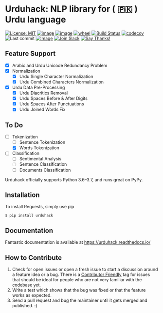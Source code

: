 Urduhack: NLP library for ( 🇵🇰 ) Urdu language
================================================

[![License: MIT](https://img.shields.io/badge/license-MIT-blue.svg)](https://github.com/urduhack/urduhack/blob/master/LICENSE)
[![image](https://img.shields.io/pypi/v/urduhack.svg)](https://pypi.org/project/urduhack/)
[![image](https://img.shields.io/pypi/pyversions/urduhack.svg)](https://pypi.org/project/urduhack/)
[![wheel](https://img.shields.io/pypi/wheel/urduhack.svg)](https://pypi.org/project/urduhack/)
[![Build Status](https://travis-ci.org/urduhack/urduhack.svg?branch=master)](https://travis-ci.org/urduhack/urduhack)
[![codecov](https://codecov.io/gh/urduhack/urduhack/branch/master/graph/badge.svg)](https://codecov.io/gh/urduhack/urduhack)
![Last commit](https://img.shields.io/github/last-commit/urduhack/urduhack.svg)
[![image](https://img.shields.io/github/contributors/urduhack/urduhack.svg)](https://github.com/urduhack/urduhack/graphs/contributors)
[![Join Slack](https://img.shields.io/badge/join-us%20on%20slack-gray.svg?longCache=true&logo=slack&colorB=red)](https://join.slack.com/t/urduhack/shared_invite/enQtNDE5NDg4NzU2Mzg4LTk3ZDNlYzBhOWM5MGY0ZGE0ZmNmNzU2ZTViYjAwMTg3NTBmZGU4OTM0M2E0MzQ0NDI1MDIyYzVkYTVmZTkyZjg)
[![Say Thanks!](https://img.shields.io/badge/Say%20Thanks-!-1EAEDB.svg)](https://saythanks.io/to/akkefa)


Feature Support
---------------
- [x] Arabic and Urdu Unicode Redundancy Problem
- [x] Normalization
    - [x] Urdu Single Character Normalization
    - [x] Urdu Combined Characters Normalization
- [x] Urdu Data Pre-Processing 
    - [x] Urdu Diacritics Removal
    - [x] Urdu Spaces Before & After Digits
    - [x] Urdu Spaces After Punctuations
    - [x] Urdu Joined Words Fix

To Do
-----

- [ ] Tokenization
    - [ ] Sentence Tokenization
    - [x] Words Tokenization
- [ ] Classification
  - [ ] Sentimental Analysis
  - [ ] Sentence Classification
  - [ ] Documents Classification

Urduhack officially supports Python 3.6–3.7, and runs great on PyPy.

Installation
------------

To install Requests, simply use pip
``` {.sourceCode .bash}
$ pip install urduhack
```

Documentation
-------------

Fantastic documentation is available at <https://urduhack.readthedocs.io/>

How to Contribute
-----------------

1.  Check for open issues or open a fresh issue to start a discussion
    around a feature idea or a bug. There is a [Contributor Friendly](https://github.com/urduhack/urduhack/issues)
    tag for issues that should be ideal for people who are not very
    familiar with the codebase yet.
3.  Write a test which shows that the bug was fixed or that the feature
    works as expected.
4.  Send a pull request and bug the maintainer until it gets merged and
    published. :)
